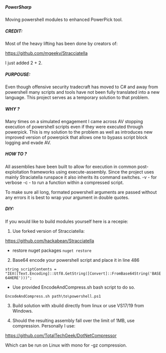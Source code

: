 #####  PowerSharp
Moving powershell modules to enhanced PowerPick tool.

##### CREDIT:

Most of the heavy lifting has been done by creators of:

https://github.com/mgeeky/Stracciatella

I just added 2 + 2. 

#####  PURPOUSE:

Even though offensive security tradecraft has moved to C# and away from powershell many scripts and tools have not been fully translated into a new language.
This project serves as a temporary solution to that problem.

##### WHY ?

Many times on a simulated engagement I came across AV stopping execution of powershell scripts even if they were executed through powerpick.
This is my solution to the problem as well as introduces new improved version of powerpick that allows one to bypass script block logging and evade AV.

##### HOW TO ?

All assemblies have been built to allow for execution in common post-exploitation frameworks using execute-assembly.
Since the project uses mainly Straciatella runspace it also inherits its command switches.
-v - for verbose
-c - to run a function within a compressed script.

To make sure all long, formated powershell arguments are passed without any errors it is best to wrap your argument in double quotes.

##### DIY:

If you would like to build modules yourself here is a recepie:

1) Use forked version of Stracciatella:

https://github.com/hackabean/Stracciatella

* restore nuget packages
`nuget restore`

2) Base64 encode your powershell script and place it in line 486

`string scriptContents = "IEX([Text.Encoding]::Utf8.GetString([Convert]::FromBase64String('BASE64HERE')))";`

* Use provided EncodeAndCompress.sh bash script to do so.

`EncodeAndCompress.sh path\to\powershell.ps1`

3) Build solution with xbuild directly from linux or use VS17/19 from Windows.

4) Should the resulting assembly fall over the limit of 1MB, use compression. Personally I use:

https://github.com/TotalTechGeek/DotNetCompressor

Which can be run on Linux with mono for -gz compression.


